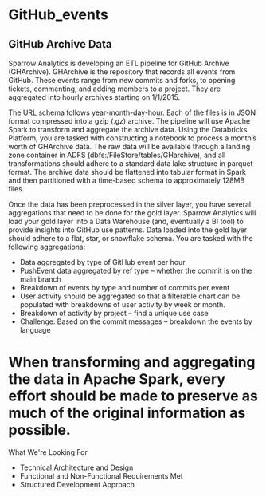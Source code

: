 # GitHub_events
## GitHub Archive Data
Sparrow Analytics is developing an ETL pipeline for GitHub Archive (GHArchive). GHArchive is the repository that records all events from GitHub. These events range from new commits and forks, to opening tickets, commenting, and adding members to a project. They are aggregated into hourly archives starting on 1/1/2015. 

The URL schema follows year-month-day-hour. Each of the files is in JSON format compressed into a gzip (.gz) archive. The pipeline will use Apache Spark to transform and aggregate the archive data. Using the Databricks Platform, you are tasked with constructing a notebook to process a month’s worth of GHArchive data. The raw data will be available through a landing zone container in ADFS (dbfs:/FileStore/tables/GHarchive), and all transformations should adhere to a standard data lake structure in parquet format. The archive data should be flattened into tabular format in Spark and then partitioned with a time-based schema to approximately 128MB files.  

Once the data has been preprocessed in the silver layer, you have several aggregations that need to be done for the gold layer. Sparrow Analytics will load your gold layer into a Data Warehouse (and, eventually a BI tool) to provide insights into GitHub use patterns. Data loaded into the gold layer should adhere to a flat, star, or snowflake schema. You are tasked with the following aggregations: 

* Data aggregated by type of GitHub event per hour 
* PushEvent data aggregated by ref type – whether the commit is on the main branch 
* Breakdown of events by type and number of commits per event 
* User activity should be aggregated so that a filterable chart can be populated with breakdowns of user activity by week or month. 
* Breakdown of activity by project – find a unique use case 
* Challenge: Based on the commit messages – breakdown the events by language 
# When transforming and aggregating the data in Apache Spark, every effort should be made to preserve as much of the original information as possible.  

What We're Looking For
* Technical Architecture and Design
* Functional and Non-Functional Requirements Met
* Structured Development Approach
